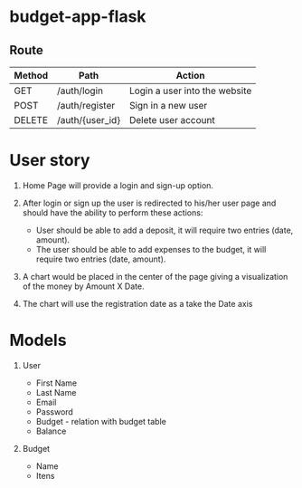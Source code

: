 # budget-app-flask

## Route

| Method | Path | Action|
|--------|------|-------|
| GET | /auth/login | Login a user into the website |
| POST | /auth/register | Sign in a new user |
| DELETE | /auth/{user_id} | Delete user account |






# User story
1. Home Page will provide a login and sign-up option.

2. After login or sign up the user is redirected to his/her user page and should have the ability to perform these actions:
   * User should be able to add a deposit, it will require two entries (date, amount).
   * The user should be able to add expenses to the budget, it will require two entries (date, amount).

3. A chart would be placed in the center of the page giving a visualization of the money by Amount X Date.

4. The chart will use the registration date as a take the Date axis


# Models

1. User
    * First Name
    * Last Name
    * Email
    * Password
    * Budget - relation with budget table
    * Balance

2. Budget
    * Name
    * Itens
    
